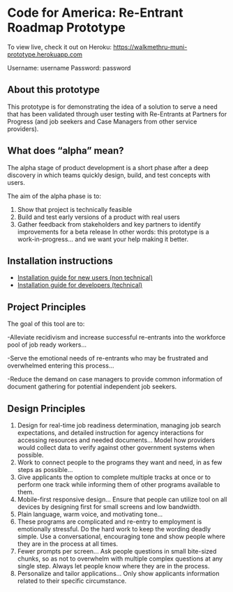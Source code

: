 # Code for America: Re-Entrant Roadmap Prototype

To view live, check it out on Heroku: https://walkmethru-muni-prototype.herokuapp.com

Username: username
Password: password

## About this prototype

This prototype is for demonstrating the idea of a solution to serve a need that has been validated through user testing with Re-Entrants at Partners for Progress (and job seekers and Case Managers from other service providers).

## What does “alpha” mean?
The alpha stage of product development is a short phase after a deep discovery in which teams quickly design, build, and test concepts with users.

The aim of the alpha phase is to:

1. Show that project is technically feasible
2. Build and test early versions of a product with real users
3. Gather feedback from stakeholders and key partners to identify improvements for a beta release
In other words: this prototype is a work-in-progress... and we want your help making it better.

## Installation instructions

- [Installation guide for new users (non technical)](https://govuk-prototype-kit.herokuapp.com/docs/install/introduction)
- [Installation guide for developers (technical)](https://govuk-prototype-kit.herokuapp.com/docs/install/developer-install-instructions)

## Project Principles

The goal of this tool are to:

-Alleviate recidivism and increase successful re-entrants into the workforce pool of job ready workers...

-Serve the emotional needs of re-entrants who may be frustrated and overwhelmed entering this process...

-Reduce the demand on case managers to provide common information of document gathering for potential independent job seekers.

## Design Principles
1. Design for real-time job readiness determination, managing job search expectations, and detailed instruction for agency interactions for accessing resources and needed documents...
Model how providers would collect data to verify against other government systems when possible.
3. Work to connect people to the programs they want and need, in as few steps as possible...
4. Give applicants the option to complete multiple tracks at once or to perform one track while informing them of other programs available to them.
5. Mobile-first responsive design...
Ensure that people can utilize tool on all devices by designing first for small screens and low bandwidth.
6. Plain language, warm voice, and motivating tone...
7. These programs are complicated and re-entry to employment is emotionally stressful. Do the hard work to keep the wording deadly simple. Use a conversational, encouraging tone and show people where they are in the process at all times.
7. Fewer prompts per screen...
Ask people questions in small bite-sized chunks, so as not to overwhelm with multiple complex questions at any single step. Always let people know where they are in the process.
8. Personalize and tailor applications...
Only show applicants information related to their specific circumstance.


